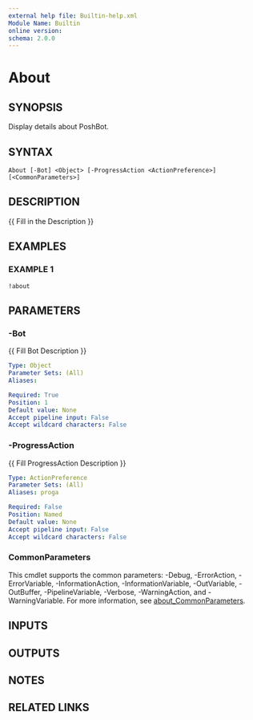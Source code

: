 ```yaml
---
external help file: Builtin-help.xml
Module Name: Builtin
online version:
schema: 2.0.0
---
```


# About

## SYNOPSIS
Display details about PoshBot.

## SYNTAX

```
About [-Bot] <Object> [-ProgressAction <ActionPreference>] [<CommonParameters>]
```

## DESCRIPTION
{{ Fill in the Description }}

## EXAMPLES

### EXAMPLE 1
```
!about
```

## PARAMETERS

### -Bot
{{ Fill Bot Description }}

```yaml
Type: Object
Parameter Sets: (All)
Aliases:

Required: True
Position: 1
Default value: None
Accept pipeline input: False
Accept wildcard characters: False
```

### -ProgressAction
{{ Fill ProgressAction Description }}

```yaml
Type: ActionPreference
Parameter Sets: (All)
Aliases: proga

Required: False
Position: Named
Default value: None
Accept pipeline input: False
Accept wildcard characters: False
```

### CommonParameters
This cmdlet supports the common parameters: -Debug, -ErrorAction, -ErrorVariable, -InformationAction, -InformationVariable, -OutVariable, -OutBuffer, -PipelineVariable, -Verbose, -WarningAction, and -WarningVariable. For more information, see [about_CommonParameters](http://go.microsoft.com/fwlink/?LinkID=113216).

## INPUTS

## OUTPUTS

## NOTES

## RELATED LINKS
